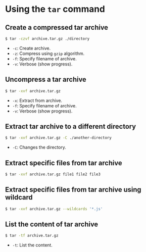 # Using the `tar` command

## Create a compressed tar archive

```bash
$ tar -czvf archive.tar.gz ./directory
```

- `-c`: Create archive.
- `-z`: Compress using `gzip` algorithm.
- `-f`: Specify filename of archive.
- `-v`: Verbose (show progress).

## Uncompress a tar archive

```bash
$ tar -xvf archive.tar.gz
```

- `-x`: Extract from archive.
- `-f`: Specify filename of archive.
- `-v`: Verbose (show progress).

## Extract tar archive to a different directory

```bash
$ tar -xvf archive.tar.gz -C ./another-directory
```

- `-C`: Changes the directory.

## Extract specific files from tar archive

```bash
$ tar -xvf archive.tar.gz file1 file2 file3
```

## Extract specific files from tar archive using wildcard

```bash
$ tar -xvf archive.tar.gz --wildcards '*.js'
```

## List the content of tar archive

```bash
$ tar -tf archive.tar.gz
```

- `-t`: List the content.

